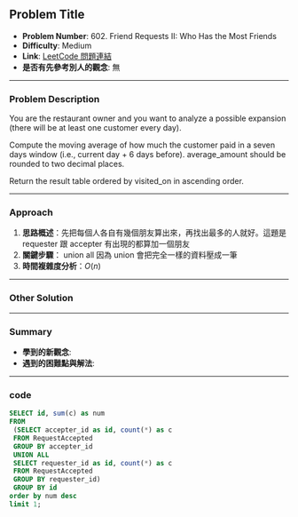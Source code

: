 ## Problem Title

- **Problem Number**:  602. Friend Requests II: Who Has the Most Friends
- **Difficulty**: Medium
- **Link**: [LeetCode 問題連結](https://leetcode.com/problems/friend-requests-ii-who-has-the-most-friends/description/?envType=study-plan-v2&envId=top-sql-50)
- **是否有先參考別人的觀念**: 無
---

### Problem Description

You are the restaurant owner and you want to analyze a possible expansion (there will be at least one customer every day).

Compute the moving average of how much the customer paid in a seven days window (i.e., current day + 6 days before). average_amount should be rounded to two decimal places.

Return the result table ordered by visited_on in ascending order.

---

### Approach

1. **思路概述**：先把每個人各自有幾個朋友算出來，再找出最多的人就好。這題是 requester 跟 accepter 有出現的都算加一個朋友
2. **關鍵步驟**： union all 因為 union 會把完全一樣的資料壓成一筆
3. **時間複雜度分析**：$O(n)$

---

### Other Solution


---
### Summary

- **學到的新觀念**:
- **遇到的困難點與解法**:

---

### code
```sql
SELECT id, sum(c) as num
FROM
 (SELECT accepter_id as id, count(*) as c
 FROM RequestAccepted
 GROUP BY accepter_id
 UNION ALL
 SELECT requester_id as id, count(*) as c
 FROM RequestAccepted
 GROUP BY requester_id)
 GROUP BY id
order by num desc
limit 1;
```